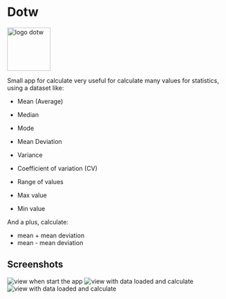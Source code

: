 # Dotw

<img src="https://github.com/jalmx89/Dotw/blob/master/screenshot/logo.png" alt= "logo dotw" width="100">

Small app for calculate very useful for calculate many values for statistics, using a dataset like:

 - Mean (Average)
 - Median
 - Mode
 
 
 - Mean Deviation
 - Variance
 - Coefficient of variation (CV)
 
 - Range of values
 - Max value
 - Min value
 
 And a plus, calculate:
 - mean + mean deviation
 - mean - mean deviation

 
 ## Screenshots

<img src ="https://github.com/jalmx89/Dotw/blob/master/screenshot/v2/device_0-v2.png" alt="view when start the app">

<img src ="https://github.com/jalmx89/Dotw/blob/master/screenshot/v2/device_1-v2.png" alt="view with data loaded and calculate">

<img src ="https://github.com/jalmx89/Dotw/blob/master/screenshot/v2/device_2-v2.png" alt="view with data loaded and calculate">